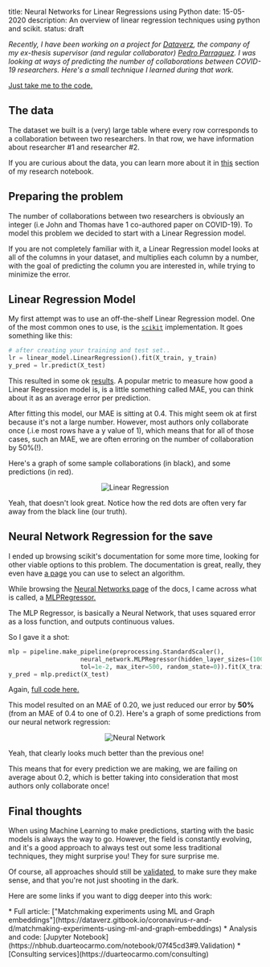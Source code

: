 title: Neural Networks for Linear Regressions using Python 
date: 15-05-2020
description: An overview of linear regression techniques using python and scikit. 
status: draft

*Recently, I have been working on a project for [Dataverz](https://www.dataverz.net/), the company of my ex-thesis supervisor (and regular collaborator) [Pedro Parraguez](https://www.parraguezr.net/). I was looking at ways of predicting the number of collaborations between COVID-19 researchers. Here's a small technique I learned during that work.*

[Just take me to the code.](#links)

## The data

The dataset we built is a (very) large table where every row corresponds to a collaboration between two researchers. In that row, we have information about researcher #1 and researcher #2. 

If you are curious about the data, you can learn more about it in [this](https://nbhub.duarteocarmo.com/notebook/07f45cd3#1.About-the-data) section of my research notebook. 


## Preparing the problem

The number of collaborations between two researchers is obviously an integer (i.e John and Thomas have 1 co-authored paper on COVID-19). To model this problem we decided to start with a Linear Regression model. 

If you are not completely familiar with it, a Linear Regression model looks at all of the columns in your dataset, and multiplies each column by a number, with the goal of predicting the column you are interested in, while trying to minimize the error. 


## Linear Regression Model

My first attempt was to use an off-the-shelf Linear Regression model. One of the most common ones to use, is the [`scikit`](https://scikit-learn.org/stable/modules/generated/sklearn.linear_model.LinearRegression.html#sklearn.linear_model.LinearRegression) implementation. It goes something like this:

```python
# after creating your training and test set..
lr = linear_model.LinearRegression().fit(X_train, y_train)
y_pred = lr.predict(X_test)
```
This resulted in some ok [results](https://nbhub.duarteocarmo.com/notebook/07f45cd3#6.Linear-Regression). A popular metric to measure how good a Linear Regression model is, is a little something called MAE, you can think about it as an average error per prediction. 

After fitting this model, our MAE is sitting at 0.4. This might seem ok at first because it's not a large number. However, most authors only collaborate once (.i.e most rows have a y value of 1), which means that for all of those cases, such an MAE, we are often erroring on the number of collaboration by 50%(!). 

Here's a graph of some sample collaborations (in black), and some predictions (in red). 

<center>
<img src="{static}/images/linear-regression.png" alt="Linear Regression" style="">
</center>

Yeah, that doesn't look great. Notice how the red dots are often very far away from the black line (our truth). 
## Neural Network Regression for the save

I ended up browsing scikit's documentation for some more time, looking for other viable options to this problem. The documentation is great, really, they even have [a page](https://scikit-learn.org/stable/tutorial/machine_learning_map/index.html) you can use to select an algorithm. 

While browsing the [Neural Networks page](https://scikit-learn.org/stable/modules/neural_networks_supervised.html#regression) of the docs, I came across what is called, a [MLPRegressor.](https://scikit-learn.org/stable/modules/generated/sklearn.neural_network.MLPRegressor.html#sklearn.neural_network.MLPRegressor)

The MLP Regressor, is basically a Neural Network, that uses squared error as a loss function, and outputs continuous values. 

So I gave it a shot:

```python
mlp = pipeline.make_pipeline(preprocessing.StandardScaler(),
                    neural_network.MLPRegressor(hidden_layer_sizes=(100, 100),
                    tol=1e-2, max_iter=500, random_state=0)).fit(X_train, y_train)
y_pred = mlp.predict(X_test)
```
Again, [full code here.](https://nbhub.duarteocarmo.com/notebook/07f45cd3#8.Neural-Network-Regression)

This model resulted on an MAE of 0.20, we just reduced our error by **50%** (from an MAE of 0.4 to one of 0.2). Here's a graph of some predictions from our neural network regression: 

<center>
<img src="{static}/images/neural-network.png" alt="Neural Network" style="">
</center>


Yeah, that clearly looks much better than the previous one! 

This means that for every prediction we are making, we are failing on average about 0.2, which is better taking into consideration that most authors only collaborate once! 

## Final thoughts

When using Machine Learning to make predictions, starting with the basic models is always the way to go. However, the field is constantly evolving, and it's a good approach to always test out some less traditional techniques, they might surprise you! They for sure surprise me. 

Of course, all approaches should still be [validated](https://nbhub.duarteocarmo.com/notebook/07f45cd3#9.Validation), to make sure they make sense, and that you're not just shooting in the dark. 

Here are some links if you want to digg deeper into this work:

<div id="links"></div>
* Full article: ["Matchmaking experiments using ML and Graph embeddings"](https://dataverz.gitbook.io/coronavirus-r-and-d/matchmaking-experiments-using-ml-and-graph-embeddings)
* Analysis and code: [Jupyter Notebook](https://nbhub.duarteocarmo.com/notebook/07f45cd3#9.Validation)
* [Consulting services](https://duarteocarmo.com/consulting)


